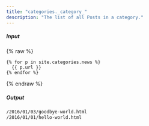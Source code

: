 ```yaml
---
title: "categories._category_"
description: "The list of all Posts in a category."
---
```

##### Input

{% raw %}
~~~liquid
{% for p in site.categories.news %}
  {{ p.url }}
{% endfor %}
~~~
{% endraw %}

##### Output

~~~html
/2016/01/03/goodbye-world.html
/2016/01/01/hello-world.html
~~~
